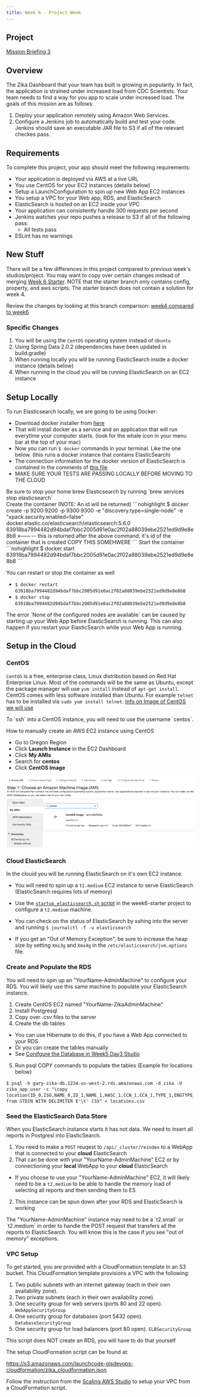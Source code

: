 ```yaml
---
title: Week 6 - Project Week
---
```


## Project

[Mission Briefing 3](../../materials/week06/zika_mission_briefing_3.pdf)

## Overview

The Zika Dashboard that your team has built is growing in popularity. In fact, the application is strained under increased load from CDC Scientists. Your team needs to find a way for you app to scale under increased load. The goals of this mission are as follows:

1. Deploy your application remotely using Amazon Web Services.
2. Configure a Jenkins job to automatically build and test your code. Jenkins should save an executable JAR file to S3 if all of the relevant checkes pass.

## Requirements

To complete this project, your app should meet the following requirements:

* Your application is deployed via AWS at a live URL
* You use CentOS for your EC2 instances (details below)
* Setup a LaunchConfiguration to spin up new Web App EC2 instances
* You setup a VPC for your Web app, RDS, and ElasticSearch
* ElasticSearch is hosted on an EC2 inside your VPC
* Your application can consistently handle 300 requests per second
* Jenkins watches your repo pushes a release to S3 if all of the following pass:
  * All tests pass
* ESLint has no warnings

## New Stuff
There will be a few differences in this project compared to previous week's studios/project.  You may want to copy over certain changes instead of merging [Week 6 Starter](https://gitlab.com/LaunchCodeTraining/zika-cdc-dashboard/tree/week6-starter). NOTE that the starter branch only contains config, property, and aws scripts. The starter branch does not contain a solution for week 4.

Review the changes by looking at this branch comparison: [week4 compared to week6](https://gitlab.com/LaunchCodeTraining/zika-cdc-dashboard/compare/week4-starter...week6-starter)

### Specific Changes
1. You will be using the `CentOS` operating system instead of `Ubuntu`
2. Using Spring Data 2.0.2 (dependencies have been updated in build.gradle)
3. When running locally you will be running ElasticSearch inside a docker instance (details below)
4. When running in the cloud you will be running ElasticSearch on an EC2 instance



## Setup Locally
To run Elasticsearch locally, we are going to be using Docker:
- Download docker installer from [here](https://store.docker.com/editions/community/docker-ce-desktop-mac)
- That will install docker as a service and an application that will run everytime your computer starts. (look for the whale icon in your menu bar at the top of your mac)
- Now you can run `$ docker` commands in your terminal. Like the one below. (this runs a docker instance that contains ElasticSearch)
- The connection information for the docker version of ElasticSearch is contained in the comments of [this file](https://gitlab.com/LaunchCodeTraining/zika-cdc-dashboard/blob/week6-starter/src/main/resources/application.properties) 
- MAKE SURE YOUR TESTS ARE PASSING LOCALLY BEFORE MOVING TO THE CLOUD
<aside class="aside-note" markdown="1">
Be sure to stop your home brew Elasticsearch by running `brew services stop elasticsearch`
</aside>
Create the container (NOTE: An id will be returned)
```nohighlight
$ docker create -p 9200:9200 -p 9300:9300 -e "discovery.type=single-node"  -e "xpack.security.enabled=false" docker.elastic.co/elasticsearch/elasticsearch:5.6.0
63918ba7994482d94bdaf7bbc2005d91e0ac2f02a88039ebe2521ed9d9e8e8b8 <----- this is returned after the above command, it's id of the container that is created COPY THIS SOMEHWERE
```
Start the container
```nohighlight
$ docker start 63918ba7994482d94bdaf7bbc2005d91e0ac2f02a88039ebe2521ed9d9e8e8b8
```

You can restart or stop the container as well
- `$ docker restart 63918ba7994482d94bdaf7bbc2005d91e0ac2f02a88039ebe2521ed9d9e8e8b8` 
- `$ docker stop 63918ba7994482d94bdaf7bbc2005d91e0ac2f02a88039ebe2521ed9d9e8e8b8`

<aside class="aside-warning" markdown="1">
The error `None of the configured nodes are available` can be caused by starting up your Web App before ElasticSearch is running. This can also happen if you restart your ElasticSearch while your Web App is running.
</aside>

## Setup in the Cloud

### CentOS
`CentOS` is a free, enterprise class, Linux distribution based on Red Hat Enterprise Linux. Most of the commands will be the same as Ubuntu, except the package manager will use `yum install` instead of `apt-get install`. CentOS comes with less software installed than Ubuntu. For example `telnet` has to be installed via `sudo yum install telnet`. [Info on Image of CentOS we will use](https://wiki.centos.org/Cloud/AWS)

<aside class="aside-note" markdown="1">
To `ssh` into a CentOS instance, you will need to use the username `centos`.
</aside>

How to manually create an AWS EC2 instance using CentOS
* Go to Oregon Region
* Click **Launch Instance** in the EC2 Dashboard
* Click **My AMIs**
* Search for **centos**
* Click **CentOS Image** 

![CentOS Image](../../materials/week06/centos-image.png)

### Cloud ElasticSearch
In the clouid you will be running ElasticSearch on it's own EC2 instance.

* You will need to spin up a `t2.medium` EC2 instance to serve ElasticSearch (ElasticSearch requires lots of memory)

* Use the [`startup_elasticsearch.sh` script](https://gitlab.com/LaunchCodeTraining/zika-cdc-dashboard/blob/week6-starter/cloud/elastic_userdata.sh) in the week6-starter project to configure a `t2.medium` machine.
* You can check on the status of ElasticSearch by sshing into the server and running `$ journalctl -f -u elasticsearch`
* If you get an "Out of Memory Exception", be sure to increase the heap size by setting `Xms3g` and `Xmx4g` in the `/etc/elasticsearch/jvm.options` file.

### Create and Populate the RDS
You will need to spin up an "YourName-AdminMachine" to configure your RDS. You will likely use this same machine to populate your ElasticSearch instance.

1. Create CentOS EC2 named "YourName-ZikaAdminMachine"
2. Install Postgresql
3. Copy over .csv files to the server
4. Create the db tables
- You can use Hibernate to do this, if you have a Web App connected to your RDS
- Or you can create the tables manually
- See [Conifgure the Database in Week5 Day3 Studio](https://education.launchcode.org/gis-devops/studios/AWS-auto-scaling/)
5. Run psql COPY commands to populate the tables (Example for locations below)
```nohighlight
$ psql -h gary-zika-db.1234.us-west-2.rds.amazonaws.com -d zika -U zika_app_user -c "\copy location(ID_0,ISO,NAME_0,ID_1,NAME_1,HASC_1,CCN_1,CCA_1,TYPE_1,ENGTYPE_1,NL_NAME_1,VARNAME_1,geom) from STDIN WITH DELIMITER E'\t' CSV" < locations.csv
```

### Seed the ElasticSearch Data Store
When you ElasticSearch instance starts it has not data. We need to insert all reports in Postgresl into ElasticSearch.

1. You need to make a `POST` reuqest to `/api/_cluster/reindex` to a WebApp that is connected to your **cloud** ElasticSearch
2. That can be done with your "YourName-AdminMachine" EC2 or by connectioning your **local** WebApp to your **cloud** ElasticSearch
  - If you choose to use your "YourName-AdminMachine" EC2, it will likely need to be a `t2.medium` to be able to handle the memory load of selecting all reports and then sending them to ES
2. This instance can be spun down after your RDS and ElasticSearch is working
<aside class="aside-note" markdown="1">
The "YourName-AdminMachine" instance may need to be a `t2.small` or `t2.medium` in order to handle the POST request that transfers all the reports to ElasticSearch. You will know this is the case if you see "out of memory" exceptions.
</aside>

### VPC Setup
To get started, you are provided with a CloudFormation template in an S3 bucket. This CloudFormation template provisions a VPC with the following:

1. Two public subnets with an internet gateway (each in their own availability zone).
2. Two private subnets (each in their own availability zone).
3. One security group for web servers (ports 80 and 22 open). `WebAppSecurityGroup`
4. One security group for databases (port 5432 open). `DatabaseSecurityGroup`
5. One security group for load balancers (port 80 open). `ELBSecurityGroup`

<aside class="aside-note" markdown="1">
This script does NOT create an RDS, you will have to do that yourself
</aside>

The setup CloudFormation script can be found at:

https://s3.amazonaws.com/launchcode-gisdevops-cloudformation/zika_cloudformation.json

Follow the instruction from the [Scaling AWS Studio](https://education.launchcode.org/gis-devops/studios/AWS-auto-scaling) to setup your VPC from a CloudFormation script.
